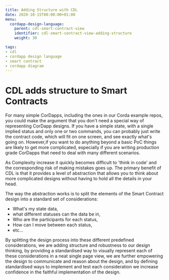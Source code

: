 ```yaml
---
title: Adding Structure with CDL
date: 2020-10-15T00:00:00+01:00
menu:
  cordapp-design-language:
    parent: cdl-smart-contract-view
    identifier: cdl-smart-contract-view-adding-structure
    weight: 30

tags:
- cdl
- cordapp design language
- smart contract
- cordapp diagram
---
```


# CDL adds structure to Smart Contracts

For many simple CorDapps, including the ones in our Corda example repos, you could make the argument that you don't need a special way of representing CorDapp designs. If you have a simple state, with a single implied status and only one or two commands, you can probably just write the contract code, which will fit on one screen, and see exactly what's going on. However,if you want to do anything beyond a basic PoC things are likely to get more complicated, especially if you are writing production grade CorDapps that need to deal with many different scenarios.

As Complexity increase it quickly becomes difficult to 'think in code' and the corresponding risk of making mistakes goes up.  The primary benefit of CDL is that it provides a level of abstraction that allows you to think about more complicated designs without having to hold all the details in your head.

The way the abstraction works is to split the elements of the Smart Contract design into a standard set of considerations:
- What's my state data,
- what different statuses can the data be in,
- Who are the participants for each status,
- How can I move between each status,
- etc...

By splitting the design process into these different predefined considerations, we are adding structure and robustness to our design thinking, by providing a standardised way to visually represent each of these considerations in a neat single page view, we are further empowering the design to communicate and reason about the design, and by defining standardised ways to implement and test each consideration we increase confidence in the faithful implementation of the design.
